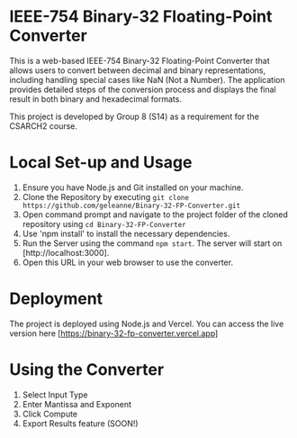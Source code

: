 # IEEE-754 Binary-32 Floating-Point Converter

This is a web-based IEEE-754 Binary-32 Floating-Point Converter that allows users to convert between decimal and binary representations, including handling special cases like NaN (Not a Number). The application provides detailed steps of the conversion process and displays the final result in both binary and hexadecimal formats. 

This project is developed by Group 8 (S14) as a requirement for the CSARCH2 course.

# Local Set-up and Usage
1. Ensure you have Node.js and Git installed on your machine.
2. Clone the Repository by executing `git clone https://github.com/geleanne/Binary-32-FP-Converter.git`
3. Open command prompt and navigate to the project folder of the cloned repository using `cd Binary-32-FP-Converter`
4. Use 'npm install' to install the necessary dependencies.
5. Run the Server using the command `npm start`.
   The server will start on [http://localhost:3000].
6. Open this URL in your web browser to use the converter.

# Deployment
The project is deployed using Node.js and Vercel. You can access the live version here [https://binary-32-fp-converter.vercel.app]

# Using the Converter
1. Select Input Type
2. Enter Mantissa and Exponent
3. Click Compute
4. Export Results feature (SOON!)
